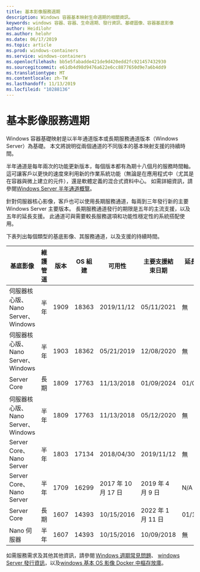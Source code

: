 ```yaml
---
title: 基本影像服務週期
description: Windows 容器基本映射生命週期的相關資訊。
keywords: windows 容器、容器、生命週期、發行資訊、基礎圖像、容器基底影像
author: Heidilohr
ms.author: helohr
ms.date: 06/17/2019
ms.topic: article
ms.prod: windows-containers
ms.service: windows-containers
ms.openlocfilehash: bb5e5fabadde421de9d420edd2fc921457432930
ms.sourcegitcommit: e61db4d98d9476a622e6cc8877650d9e7a6b4dd9
ms.translationtype: MT
ms.contentlocale: zh-TW
ms.lasthandoff: 11/13/2019
ms.locfileid: "10288136"
---
```

# <a name="base-image-servicing-lifecycles"></a>基本影像服務週期

Windows 容器基礎映射是以半年通道版本或長期服務通道版本（Windows Server）為基礎。 本文將說明從兩個通道的不同版本的基本映射支援的持續時間。

半年通道是每年兩次的功能更新版本，每個版本都有為期十八個月的服務時間軸。 這可讓客戶以更快的速度來利用新的作業系統功能（無論是在應用程式中（尤其是在容器與微上建立的元件），還是軟體定義的混合式資料中心。 如需詳細資訊，請參閱[Windows Server 半年通道概覽](https://docs.microsoft.com/windows-server/get-started/semi-annual-channel-overview)。

針對伺服器核心影像，客戶也可以使用長期服務通道，每兩到三年發行新的主要 Windows Server 主要版本。 長期服務通道發行的期限是五年的主流支援，以及五年的延長支援。 此通道可與需要較長服務選項和功能性穩定性的系統搭配使用。

下表列出每個類型的基底影像、其服務通道，以及支援的持續時間。

|基底影像                       |維護管道|版本|OS 組建|可用性|主要支援結束日期|延長支援日期|
|---------------------------------|-----------------|-------|--------|------------|---------------------------|---------------------|
|伺服器核心版、Nano Server、Windows|半年      |1909   |18363   |2019/11/12  |05/11/2021                 |無                  |
|伺服器核心版、Nano Server、Windows|半年      |1903   |18362   |05/21/2019  |12/08/2020                 |無                  |
|Server Core                      |長期        |1809   |17763   |11/13/2018  |01/09/2024                 |01/09/2029           |
|伺服器核心版、Nano Server、Windows|半年      |1809   |17763   |11/13/2018  |05/12/2020                 |無                  |
|Server Core、Nano Server         |半年      |1803   |17134   |2018/04/30  |2019/11/12                 |無                  |
|Server Core、Nano Server         |半年      |1709   |16299   |2017 年 10 月 17 日  |2019 年 4 月 9 日                 |N/A                  |
|Server Core                      |長期        |1607   |14393   |10/15/2016  |2022 年 1 月 11 日                 |01/11/2027           |
|Nano 伺服器                      |半年      |1607   |14393   |10/15/2016  |10/09/2018                 |無                  |

如需服務需求及其他其他資訊，請參閱 [Windows 週期常見問題](https://support.microsoft.com/help/18581/lifecycle-faq-windows-products)、 [windows Server 發行資訊](https://docs.microsoft.com/windows-server/get-started/windows-server-release-info)，以及[windows 基本 OS 影像 Docker 中樞存放庫](https://hub.docker.com/_/microsoft-windows-base-os-images)。
